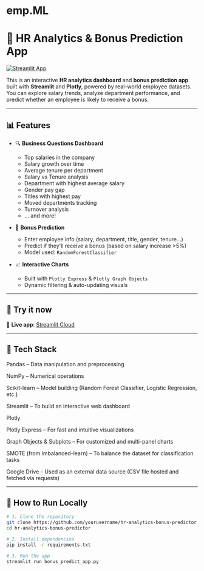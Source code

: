 # emp.ML

# 💼 HR Analytics & Bonus Prediction App

[![Streamlit App](https://img.shields.io/badge/View%20App-Click%20Here-brightgreen)](https://lsedt9m9waq9zartbd7hcc.streamlit.app/)

This is an interactive **HR analytics dashboard** and **bonus prediction app** built with **Streamlit** and **Plotly**, powered by real-world employee datasets.  
You can explore salary trends, analyze department performance, and predict whether an employee is likely to receive a bonus.

---

## 📊 Features

- 🔍 **Business Questions Dashboard**
  - Top salaries in the company
  - Salary growth over time
  - Average tenure per department
  - Salary vs Tenure analysis
  - Department with highest average salary
  - Gender pay gap
  - Titles with highest pay
  - Moved departments tracking
  - Turnover analysis
  - ... and more!

- 🤖 **Bonus Prediction**
  - Enter employee info (salary, department, title, gender, tenure...)
  - Predict if they'll receive a bonus (based on salary increase >5%)
  - Model used: `RandomForestClassifier`

- 📈 **Interactive Charts**
  - Built with `Plotly Express` & `Plotly Graph Objects`
  - Dynamic filtering & auto-updating visuals

---

## 🚀 Try it now

🔗 **Live app**: [Streamlit Cloud](https://lsedt9m9waq9zartbd7hcc.streamlit.app/)

---

## 🧠 Tech Stack

Pandas – Data manipulation and preprocessing

NumPy – Numerical operations

Scikit-learn – Model building (Random Forest Classifier, Logistic Regression, etc.)

Streamlit – To build an interactive web dashboard

Plotly

Plotly Express – For fast and intuitive visualizations

Graph Objects & Subplots – For customized and multi-panel charts

SMOTE (from imbalanced-learn) – To balance the dataset for classification tasks

Google Drive – Used as an external data source (CSV file hosted and fetched via requests)



---

## 📌 How to Run Locally

```bash
# 1. Clone the repository
git clone https://github.com/yourusername/hr-analytics-bonus-predictor.git
cd hr-analytics-bonus-predictor

# 2. Install dependencies
pip install -r requirements.txt

# 3. Run the app
streamlit run bonus_predict_app.py


